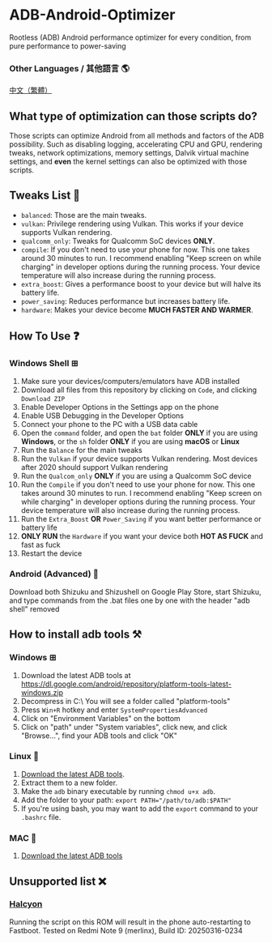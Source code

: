 # ADB-Android-Optimizer

Rootless (ADB) Android performance optimizer for every condition, from pure performance to power-saving


### Other Languages / 其他語言 🌎
[中文（繁體）](https://github.com/SchneeSchmitt/ADB-Android-Optimizer/blob/main/Language/ZH_TW.md)

## What type of optimization can those scripts do?
Those scripts can optimize Android from all methods and factors of the ADB possibility. Such as disabling logging, accelerating CPU and GPU, rendering tweaks, network optimizations, memory settings, Dalvik virtual machine settings, and **even** the kernel settings can also be optimized with those scripts. 

## Tweaks List 📑
- `balanced`: Those are the main tweaks.
- `vulkan`: Privilege rendering using Vulkan. This works if your device supports Vulkan rendering.
- `qualcomm_only`: Tweaks for Qualcomm SoC devices **ONLY**.
- `compile`: If you don't need to use your phone for now. This one takes around 30 minutes to run. I recommend enabling "Keep screen on while charging" in developer options during the running process. Your device temperature will also increase during the running process.
- `extra_boost`: Gives a performance boost to your device but will halve its battery life.
- `power_saving`: Reduces performance but increases battery life.
- `hardware`: Makes your device become **MUCH FASTER AND WARMER**.


## How To Use ❓

### Windows Shell ⊞
1. Make sure your devices/computers/emulators have ADB installed
2. Download all files from this repository by clicking on `Code`, and clicking `Download ZIP`
3. Enable Developer Options in the Settings app on the phone
4. Enable USB Debugging in the Developer Options
5. Connect your phone to the PC with a USB data cable
6. Open the `command` folder, and open the `bat` folder **ONLY** if you are using **Windows**, or the `sh` folder **ONLY** if you are using **macOS** or **Linux**
7. Run the `Balance` for the main tweaks
8. Run the `Vulkan` if your device supports Vulkan rendering. Most devices after 2020 should support Vulkan rendering
9. Run the `Qualcom_only` **ONLY** if you are using a Qualcomm SoC device
10. Run the `Compile` if you don't need to use your phone for now. This one takes around 30 minutes to run. I recommend enabling "Keep screen on while charging" in developer options during the running process. Your device temperature will also increase during the running process.
11. Run the `Extra_Boost` **OR** `Power_Saving` if you want better performance or battery life
12. **ONLY RUN** the `Hardware` if you want your device both **HOT AS FUCK** and fast as fuck
13. Restart the device

### Android (Advanced) 🤖
Download both Shizuku and Shizushell on Google Play Store, start Shizuku, and type commands from the .bat files one by one with the header "adb shell" removed 

## How to install adb tools ⚒️

### Windows ⊞
1. Download the latest ADB tools at https://dl.google.com/android/repository/platform-tools-latest-windows.zip
2. Decompress in C:\ You will see a folder called "platform-tools"
3. Press `Win+R` hotkey and enter `SystemPropertiesAdvanced`
4. Click on "Environment Variables" on the bottom
5. Click on "path" under "System variables", click new, and click "Browse...", find your ADB tools and click "OK"

### Linux 🐧
1. [Download the latest ADB tools](https://dl.google.com/android/repository/platform-tools-latest-linux.zip).
2. Extract them to a new folder.
3. Make the `adb` binary executable by running `chmod u+x adb`.
4. Add the folder to your path: `export PATH="/path/to/adb:$PATH"`
5. If you're using bash, you may want to add the `export` command to your `.bashrc` file.

### MAC 🍎
1. [Download the latest ADB tools](https://dl.google.com/android/repository/platform-tools-latest-darwin.zip)

## Unsupported list ❌
### [Halcyon](https://hlcyn.co/)
Running the script on this ROM will result in the phone auto-restarting to Fastboot. Tested on Redmi Note 9 (merlinx), Build ID: 20250316-0234
